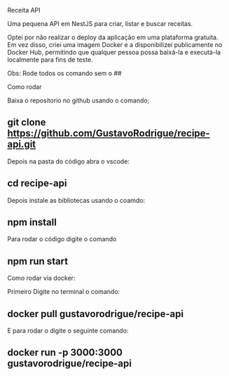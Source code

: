 Receita API

Uma pequena API em NestJS para criar, listar e buscar receitas.

Optei por não realizar o deploy da aplicação em uma plataforma gratuita. Em vez disso, criei uma imagem Docker e a disponibilizei publicamente no Docker Hub, permitindo que qualquer pessoa possa baixá-la e executá-la localmente para fins de teste.

Obs: Rode todos os comando sem o ## 


Como rodar 

Baixa o repositorio no github usando o comando;

## git clone https://github.com/GustavoRodrigue/recipe-api.git

Depois na pasta do código abra o vscode:

## cd recipe-api

Depois instale as bibliotecas usando o coamdo:

## npm install

Para rodar o código digite o comando

## npm run start



Como rodar via docker:

Primeiro Digite no terminal o comando:

## docker pull gustavorodrigue/recipe-api

E para rodar o digite o seguinte comando:

## docker run -p 3000:3000 gustavorodrigue/recipe-api


